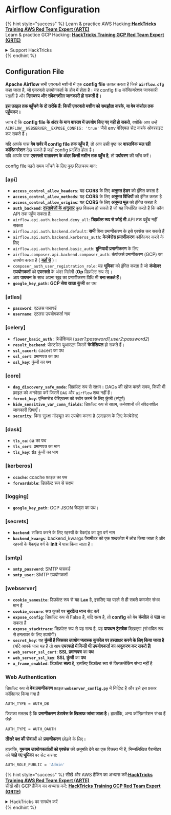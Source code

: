# Airflow Configuration

{% hint style="success" %}
Learn & practice AWS Hacking:<img src="../../.gitbook/assets/image (1) (1) (1).png" alt="" data-size="line">[**HackTricks Training AWS Red Team Expert (ARTE)**](https://training.hacktricks.xyz/courses/arte)<img src="../../.gitbook/assets/image (1) (1) (1).png" alt="" data-size="line">\
Learn & practice GCP Hacking: <img src="../../.gitbook/assets/image (2).png" alt="" data-size="line">[**HackTricks Training GCP Red Team Expert (GRTE)**<img src="../../.gitbook/assets/image (2).png" alt="" data-size="line">](https://training.hacktricks.xyz/courses/grte)

<details>

<summary>Support HackTricks</summary>

* Check the [**subscription plans**](https://github.com/sponsors/carlospolop)!
* **Join the** 💬 [**Discord group**](https://discord.gg/hRep4RUj7f) or the [**telegram group**](https://t.me/peass) or **follow** us on **Twitter** 🐦 [**@hacktricks\_live**](https://twitter.com/hacktricks_live)**.**
* **Share hacking tricks by submitting PRs to the** [**HackTricks**](https://github.com/carlospolop/hacktricks) and [**HackTricks Cloud**](https://github.com/carlospolop/hacktricks-cloud) github repos.

</details>
{% endhint %}

## Configuration File

**Apache Airflow** सभी एयरफ्लो मशीनों में एक **config file** उत्पन्न करता है जिसे **`airflow.cfg`** कहा जाता है, जो एयरफ्लो उपयोगकर्ता के होम में होता है। यह config file कॉन्फ़िगरेशन जानकारी रखती है और **दिलचस्प और संवेदनशील जानकारी हो सकती है।**

**इस फ़ाइल तक पहुँचने के दो तरीके हैं: किसी एयरफ्लो मशीन को समझौता करके, या वेब कंसोल तक पहुँचकर।**

ध्यान दें कि **config file के अंदर के मान** **वास्तव में उपयोग किए गए नहीं हो सकते**, क्योंकि आप उन्हें `AIRFLOW__WEBSERVER__EXPOSE_CONFIG: 'true'` जैसे env वेरिएबल सेट करके ओवरराइट कर सकते हैं।

यदि आपके पास **वेब सर्वर में config file तक पहुँच है**, तो आप उसी पृष्ठ पर **वास्तविक चल रही कॉन्फ़िगरेशन** देख सकते हैं जहाँ config प्रदर्शित होता है।\
यदि आपके पास **एयरफ्लो वातावरण के अंदर किसी मशीन तक पहुँच है**, तो **पर्यावरण** की जाँच करें।

config file पढ़ते समय जाँचने के लिए कुछ दिलचस्प मान:

### \[api]

* **`access_control_allow_headers`**: यह **CORS** के लिए **अनुमत** **हेडर** को इंगित करता है
* **`access_control_allow_methods`**: यह **CORS** के लिए **अनुमत विधियों** को इंगित करता है
* **`access_control_allow_origins`**: यह **CORS** के लिए **अनुमत मूल** को इंगित करता है
* **`auth_backend`**: [**दस्तावेज़ों के अनुसार**](https://airflow.apache.org/docs/apache-airflow/stable/security/api.html) कुछ विकल्प हो सकते हैं जो यह निर्धारित करते हैं कि कौन API तक पहुँच सकता है:
* `airflow.api.auth.backend.deny_all`: **डिफ़ॉल्ट रूप से कोई भी** API तक पहुँच नहीं सकता
* `airflow.api.auth.backend.default`: **सभी** बिना प्रमाणीकरण के इसे एक्सेस कर सकते हैं
* `airflow.api.auth.backend.kerberos_auth`: **केरबेरोस प्रमाणीकरण** कॉन्फ़िगर करने के लिए
* `airflow.api.auth.backend.basic_auth`: **बुनियादी प्रमाणीकरण** के लिए
* `airflow.composer.api.backend.composer_auth`: कंपोज़र्स प्रमाणीकरण (GCP) का उपयोग करता है ( [**यहाँ से**](https://cloud.google.com/composer/docs/access-airflow-api) )।
* `composer_auth_user_registration_role`: यह **भूमिका** को इंगित करता है जो **कंपोज़र उपयोगकर्ता** को **एयरफ्लो** के अंदर मिलेगी (**Op** डिफ़ॉल्ट रूप से)।
* आप **पायथन** के साथ अपना खुद का प्रमाणीकरण विधि भी **बना सकते हैं**।
* **`google_key_path`:** **GCP सेवा खाता कुंजी** का पथ

### **\[atlas]**

* **`password`**: एटलस पासवर्ड
* **`username`**: एटलस उपयोगकर्ता नाम

### \[celery]

* **`flower_basic_auth`** : क्रेडेंशियल (_user1:password1,user2:password2_)
* **`result_backend`**: पोस्टग्रेस यूआरएल जिसमें **क्रेडेंशियल** हो सकते हैं।
* **`ssl_cacert`**: cacert का पथ
* **`ssl_cert`**: प्रमाणपत्र का पथ
* **`ssl_key`**: कुंजी का पथ

### \[core]

* **`dag_discovery_safe_mode`**: डिफ़ॉल्ट रूप से सक्षम। DAGs की खोज करते समय, किसी भी फ़ाइल को अनदेखा करें जिसमें `DAG` और `airflow` शब्द नहीं हैं।
* **`fernet_key`**: एन्क्रिप्टेड वेरिएबल्स को स्टोर करने के लिए कुंजी (संपूर्ण)
* **`hide_sensitive_var_conn_fields`**: डिफ़ॉल्ट रूप से सक्षम, कनेक्शनों की संवेदनशील जानकारी छिपाएँ।
* **`security`**: किस सुरक्षा मॉड्यूल का उपयोग करना है (उदाहरण के लिए केरबेरोस)

### \[dask]

* **`tls_ca`**: ca का पथ
* **`tls_cert`**: प्रमाणपत्र का भाग
* **`tls_key`**: tls कुंजी का भाग

### \[kerberos]

* **`ccache`**: ccache फ़ाइल का पथ
* **`forwardable`**: डिफ़ॉल्ट रूप से सक्षम

### \[logging]

* **`google_key_path`**: GCP JSON क्रेड्स का पथ।

### \[secrets]

* **`backend`**: सक्रिय करने के लिए रहस्यों के बैकएंड का पूरा वर्ग नाम
* **`backend_kwargs`**: backend_kwargs पैरामीटर को एक शब्दकोश में लोड किया जाता है और रहस्यों के बैकएंड वर्ग के **init** में पास किया जाता है।

### \[smtp]

* **`smtp_password`**: SMTP पासवर्ड
* **`smtp_user`**: SMTP उपयोगकर्ता

### \[webserver]

* **`cookie_samesite`**: डिफ़ॉल्ट रूप से यह **Lax** है, इसलिए यह पहले से ही सबसे कमजोर संभव मान है
* **`cookie_secure`**: सत्र कुकी पर **सुरक्षित ध्वज** सेट करें
* **`expose_config`**: डिफ़ॉल्ट रूप से False है, यदि सत्य है, तो **config** को वेब **कंसोल** से **पढ़ा** जा सकता है
* **`expose_stacktrace`**: डिफ़ॉल्ट रूप से यह सत्य है, यह **पायथन ट्रेसबैक** दिखाएगा (संभावित रूप से हमलावर के लिए उपयोगी)
* **`secret_key`**: यह **कुंजी है जिसका उपयोग फ्लास्क कुकीज़ पर हस्ताक्षर करने के लिए किया जाता है** (यदि आपके पास यह है तो आप **एयरफ्लो में किसी भी उपयोगकर्ता का अनुकरण कर सकते हैं**)
* **`web_server_ssl_cert`**: **SSL** **प्रमाणपत्र** का **पथ**
* **`web_server_ssl_key`**: **SSL** **कुंजी** का **पथ**
* **`x_frame_enabled`**: डिफ़ॉल्ट **सत्य** है, इसलिए डिफ़ॉल्ट रूप से क्लिकजैकिंग संभव नहीं है

### Web Authentication

डिफ़ॉल्ट रूप से **वेब प्रमाणीकरण** फ़ाइल **`webserver_config.py`** में निर्दिष्ट है और इसे इस प्रकार कॉन्फ़िगर किया गया है
```bash
AUTH_TYPE = AUTH_DB
```
जिसका मतलब है कि **प्रमाणीकरण डेटाबेस के खिलाफ जांचा जाता है**। हालाँकि, अन्य कॉन्फ़िगरेशन संभव हैं जैसे
```bash
AUTH_TYPE = AUTH_OAUTH
```
**तीसरे पक्ष की सेवाओं** को **प्रमाणीकरण** छोड़ने के लिए।

हालांकि, **गुमनाम उपयोगकर्ताओं को एक्सेस** की अनुमति देने का एक विकल्प भी है, निम्नलिखित पैरामीटर को **चाहे गए भूमिका** पर सेट करना:
```bash
AUTH_ROLE_PUBLIC = 'Admin'
```
{% hint style="success" %}
सीखें और AWS हैकिंग का अभ्यास करें:<img src="../../.gitbook/assets/image (1) (1) (1).png" alt="" data-size="line">[**HackTricks Training AWS Red Team Expert (ARTE)**](https://training.hacktricks.xyz/courses/arte)<img src="../../.gitbook/assets/image (1) (1) (1).png" alt="" data-size="line">\
सीखें और GCP हैकिंग का अभ्यास करें: <img src="../../.gitbook/assets/image (2).png" alt="" data-size="line">[**HackTricks Training GCP Red Team Expert (GRTE)**<img src="../../.gitbook/assets/image (2).png" alt="" data-size="line">](https://training.hacktricks.xyz/courses/grte)

<details>

<summary>HackTricks का समर्थन करें</summary>

* [**सदस्यता योजनाएँ**](https://github.com/sponsors/carlospolop) देखें!
* **हमारे** 💬 [**Discord समूह**](https://discord.gg/hRep4RUj7f) या [**टेलीग्राम समूह**](https://t.me/peass) में शामिल हों या **हमें** **Twitter** 🐦 [**@hacktricks\_live**](https://twitter.com/hacktricks_live)** पर फॉलो करें।**
* **हैकिंग ट्रिक्स साझा करें और** [**HackTricks**](https://github.com/carlospolop/hacktricks) और [**HackTricks Cloud**](https://github.com/carlospolop/hacktricks-cloud) गिटहब रिपोजिटरी में PRs सबमिट करें।

</details>
{% endhint %}
